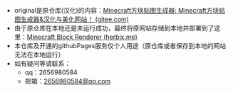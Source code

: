 - original是原仓库(汉化)的内容：[Minecraft方块贴图生成器: Minecraft方块贴图生成器&汉化与美化网站！ (gitee.com)](https://gitee.com/Clay_for_Web/blockimg)
- 由于原仓库在本地还是未运行成功，最终将原网站存储到本地并部署到了这里：[Minecraft Block Renderer (herbix.me)](http://static.herbix.me/blockRenderer/)
- 本仓库及开通的githubPages服务仅个人用途（原仓库或者保存到本地的网站无法在本地运行）
- 如有疑问等请联系：
  - qq：2656980584
  - 邮箱：2656980584@qq.com

